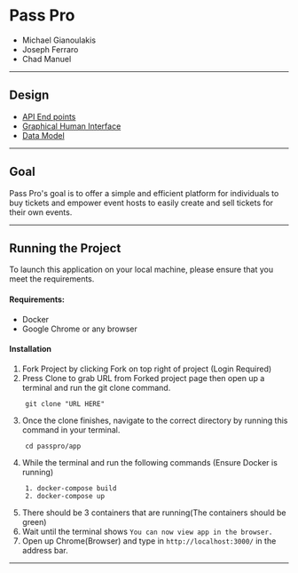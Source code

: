 # Pass Pro

-   Michael Gianoulakis
-   Joseph Ferraro
-   Chad Manuel

---

## Design

-   [API End points](docs/api.md)
-   [Graphical Human Interface](docs/ghi.md)
-   [Data Model](docs/model.md)

---

## Goal

Pass Pro's goal is to offer a simple and efficient platform for individuals to buy tickets and empower event hosts to easily create and sell tickets for their own events.

---

## Running the Project

To launch this application on your local machine, please ensure that you meet the requirements.

#### Requirements:

-   Docker
-   Google Chrome or any browser

#### Installation

1. Fork Project by clicking Fork on top right of project (Login Required)
2. Press Clone to grab URL from Forked project page then open up a terminal and run the git clone command.

```
    git clone "URL HERE"
```

3. Once the clone finishes, navigate to the correct directory by running this command in your terminal.

```
    cd passpro/app
```

4. While the terminal and run the following commands (Ensure Docker is running)

```
    1. docker-compose build
    2. docker-compose up
```

5. There should be 3 containers that are running(The containers should be green)
6. Wait until the terminal shows `You can now view app in the browser.`
7. Open up Chrome(Browser) and type in `http://localhost:3000/` in the address bar.

---
